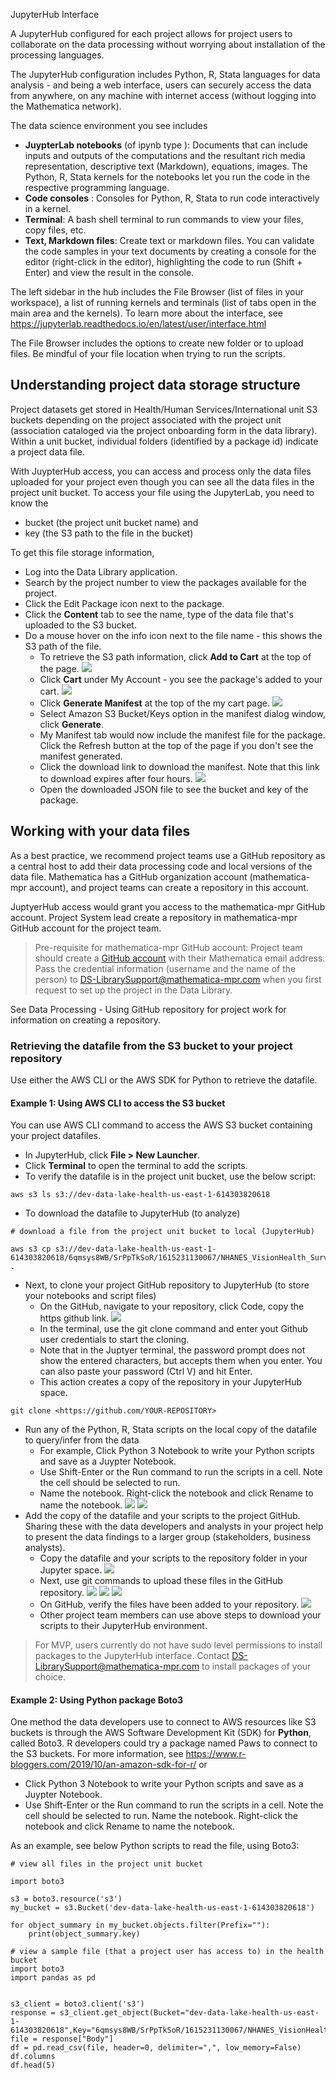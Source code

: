 JupyterHub Interface

A JupyterHub configured for each project allows for project users to collaborate on the data processing without worrying about installation of the processing languages.

The JupyterHub configuration includes Python, R, Stata languages for data analysis - and being a web interface, users can securely access the data from anywhere, on any machine with internet access (without logging into the Mathematica network).

The data science environment you see includes 

- **JuypterLab notebooks** (of ipynb type ): Documents that can include inputs and outputs of the computations and the resultant rich media representation, descriptive text (Markdown), equations, images. 
    The Python, R, Stata kernels for the notebooks let you run the code in the respective programming language.
- **Code consoles** : Consoles for Python, R, Stata to run code interactively in a kernel.
- **Terminal**: A bash shell terminal to run commands to view your files, copy files, etc.
- **Text, Markdown files**: Create text or markdown files. You can validate the code samples in your text documents by creating a console for the editor (right-click in the editor), highlighting the code to run (Shift + Enter) and view the result in the console.

The left sidebar in the hub includes the File Browser (list of files in your workspace), a list of running kernels and terminals (list of tabs open in the main area and the kernels). To learn more about the interface, see https://jupyterlab.readthedocs.io/en/latest/user/interface.html

The File Browser includes the options to create new folder or to upload files. Be mindful of your file location when trying to run the scripts.


## Understanding project data storage structure

Project datasets get stored in Health/Human Services/International unit S3 buckets depending on the project associated with the project unit  (association cataloged via the project onboarding form in the data library). Within a unit bucket, individual folders (identified by a package id) indicate a project data file. 

With JuypterHub access, you can access and process only the data files uploaded for your project even though you can see all the data files in the project unit bucket. To access your file using the JupyterLab, you need to know the 
* bucket (the project unit bucket name) and 
* key (the S3 path to the file in the bucket)

To get this file storage information, 

* Log into the Data Library application.
* Search by the project number to view the packages available for the project.
* Click the Edit Package icon next to the package.
* Click the **Content** tab to see the name, type of the data file that's uploaded to the S3 bucket. 
* Do a mouse hover on the info icon next to the file name - this shows the S3 path of the file.
    * To retrieve the S3 path information, click **Add to Cart** at the top of the page.
        ![](images/file_hover.png)
    * Click **Cart** under My Account - you see the package's added to your cart.
        ![](images/cart.png)
    * Click **Generate Manifest** at the top of the my cart page.
        ![](images/manifest.png)
    * Select Amazon S3 Bucket/Keys option in the manifest dialog window, click **Generate**.
    * My Manifest tab would now include the manifest file for the package. Click the Refresh button at the top of the page if you don't see the manifest generated.
    * Click the download link to download the manifest. Note that this link to download expires after four hours.
        ![](images/download_key.png)
    * Open the downloaded JSON file to see the bucket and key of the package.

## Working with your data files

As a best practice, we recommend project teams use a GitHub repository as a central host to add their data processing code and local versions of the data file. Mathematica has a GitHub organization account (mathematica-mpr account), and project teams can create a repository in this account. 

JuptyerHub access would grant you access to the mathematica-mpr GitHub account. Project System lead create a repository in mathematica-mpr GitHub account for the project team. 

> Pre-requisite for mathematica-mpr GitHub account:  Project team should create a [GitHub account](https://github.com/join?ref_cta=Sign+up&ref_loc=header+logged+out&ref_page=%2F&source=header-home) with their Mathematica email address. Pass the credential information (username and the name of the person) to DS-LibrarySupport@mathematica-mpr.com when you first request to set up the project in the Data Library.

See Data Processing - Using GitHub repository for project work  for information on creating a repository.

### Retrieving the datafile from the S3 bucket to your project repository

Use either the AWS CLI or the AWS SDK for Python to retrieve the datafile.

#### Example 1: Using AWS CLI to access the S3 bucket

You can use AWS CLI command to access the AWS S3 bucket containing your project datafiles.

* In JupyterHub, click **File > New Launcher**.
* Click **Terminal** to open the terminal to add the scripts.
* To verify the datafile is in the project unit bucket, use the below script:
~~~
aws s3 ls s3://dev-data-lake-health-us-east-1-614303820618
~~~
* To download the datafile to JupyterHub (to analyze)

~~~
# download a file from the project unit bucket to local (JupyterHub)

aws s3 cp s3://dev-data-lake-health-us-east-1-614303820618/6qmsys8WB/SrPpTkSoR/1615231130067/NHANES_VisionHealth_Survey.csv .
~~~~

* Next, to clone your project GitHub repository to JupyterHub (to store your notebooks and script files) 
    * On the GitHub, navigate to your repository, click Code, copy the https github link.
        ![](images/repo_invite.png)
    * In the terminal, use the git clone command and enter yout Github user credentials to start the cloning. 
    * Note that in the Juptyer terminal, the password prompt does not show the entered characters, but accepts them when you enter. You can also paste your password (Ctrl V) and hit Enter.
    * This action creates a copy of the repository in your JupyterHub space.

~~~
git clone <https://github.com/YOUR-REPOSITORY>
~~~

* Run any of the Python, R, Stata scripts on the local copy of the datafile to query/infer from the data
    * For example, Click Python 3 Notebook to write your Python scripts and save as a Juypter Notebook.
    * Use Shift-Enter or the Run command to run the scripts in a cell. Note the cell should be selected to run.
    * Name the notebook. Right-click the notebook and click Rename to name the notebook.
        ![](images/notebook1.png)
        ![](images/notebook2.png)
* Add the copy of the datafile and your scripts to the project GitHub. Sharing these with the data developers and analysts in your project help to present the data findings to a larger group (stakeholders, business analysts).
    * Copy the datafile and your scripts to the repository folder in your Jupyter space.
        ![](images/copy_git.png)
    * Next, use git commands to upload these files in the GitHub repository.
        ![](images/gitcommand1.png)
        ![](images/gitcommand2.png)
        ![](images/gitcommand3.png)
    * On GitHub, verify the files have been added to your repository.
        ![](images/git_verify.png)
    * Other project team members can use above steps to download your scripts to their JupyterHub environment.

> For MVP, users currently do not have sudo level permissions to install packages to the JupyterHub interface. Contact DS-LibrarySupport@mathematica-mpr.com to install packages of your choice.

#### Example 2: Using Python package Boto3

One method the data developers use to connect to AWS resources like S3 buckets is through the AWS Software Development Kit (SDK) for **Python**, called Boto3. R developers could try a package named Paws to connect to the S3 buckets. For more information, see https://www.r-bloggers.com/2019/10/an-amazon-sdk-for-r/ or 

* Click Python 3 Notebook to write your Python scripts and save as a Juypter Notebook.
* Use Shift-Enter or the Run command to run the scripts in a cell. Note the cell should be selected to run.
Name the notebook. Right-click the notebook and click Rename to name the notebook.
 
As an example, see below Python scripts to read the file, using Boto3:

~~~
# view all files in the project unit bucket

import boto3

s3 = boto3.resource('s3')
my_bucket = s3.Bucket('dev-data-lake-health-us-east-1-614303820618')

for object_summary in my_bucket.objects.filter(Prefix=""):
    print(object_summary.key)

# view a sample file (that a project user has access to) in the health bucket 
import boto3
import pandas as pd


s3_client = boto3.client('s3')
response = s3_client.get_object(Bucket="dev-data-lake-health-us-east-1-614303820618",Key="6qmsys8WB/SrPpTkSoR/1615231130067/NHANES_VisionHealth_Survey.csv")
file = response["Body"]
df = pd.read_csv(file, header=0, delimiter=",", low_memory=False)
df.columns
df.head(5)

~~~




